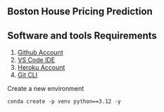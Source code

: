 ## Boston House Pricing Prediction

## Software and tools Requirements
1. [Github Account](https://github.com)
2. [VS Code IDE](https://code.visualstudio.com/)
3. [Heroku Account](https://heroku.com)
4. [Git CLI](https://git-scm.com/book/en/v2/Getting-Started-The-Command-Line)

Create a new environment 

```
conda create -p venv python==3.12 -y
```